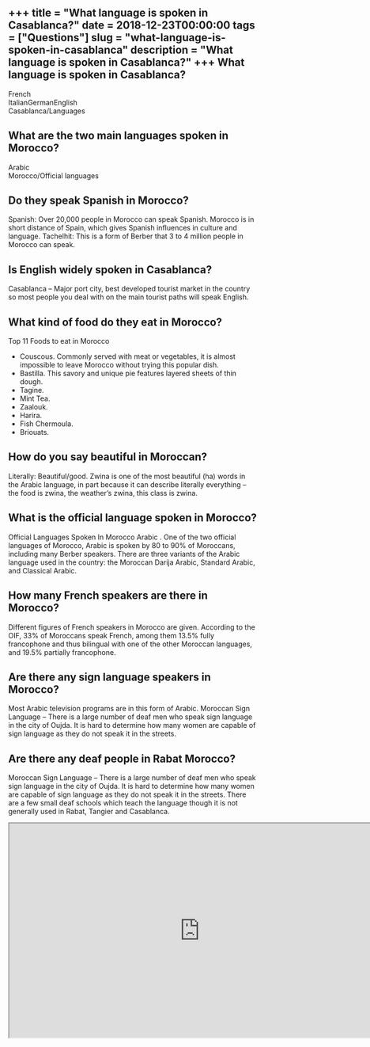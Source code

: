 +++
title = "What language is spoken in Casablanca?"
date = 2018-12-23T00:00:00
tags = ["Questions"]
slug = "what-language-is-spoken-in-casablanca"
description = "What language is spoken in Casablanca?"
+++
What language is spoken in Casablanca?
--------------------------------------

 French  
ItalianGermanEnglish  
Casablanca/Languages

What are the two main languages spoken in Morocco?
--------------------------------------------------

Arabic  
Morocco/Official languages

Do they speak Spanish in Morocco?
---------------------------------

Spanish: Over 20,000 people in Morocco can speak Spanish. Morocco is in short distance of Spain, which gives Spanish influences in culture and language. Tachelhit: This is a form of Berber that 3 to 4 million people in Morocco can speak.

Is English widely spoken in Casablanca?
---------------------------------------

Casablanca – Major port city, best developed tourist market in the country so most people you deal with on the main tourist paths will speak English.

What kind of food do they eat in Morocco?
-----------------------------------------

Top 11 Foods to eat in Morocco

- Couscous. Commonly served with meat or vegetables, it is almost impossible to leave Morocco without trying this popular dish.
- Bastilla. This savory and unique pie features layered sheets of thin dough.
- Tagine.
- Mint Tea.
- Zaalouk.
- Harira.
- Fish Chermoula.
- Briouats.

How do you say beautiful in Moroccan?
-------------------------------------

Literally: Beautiful/good. Zwina is one of the most beautiful (ha) words in the Arabic language, in part because it can describe literally everything – the food is zwina, the weather’s zwina, this class is zwina.

What is the official language spoken in Morocco?
------------------------------------------------

Official Languages Spoken In Morocco Arabic . One of the two official languages of Morocco, Arabic is spoken by 80 to 90% of Moroccans, including many Berber speakers. There are three variants of the Arabic language used in the country: the Moroccan Darija Arabic, Standard Arabic, and Classical Arabic.

How many French speakers are there in Morocco?
----------------------------------------------

Different figures of French speakers in Morocco are given. According to the OIF, 33% of Moroccans speak French, among them 13.5% fully francophone and thus bilingual with one of the other Moroccan languages, and 19.5% partially francophone.

Are there any sign language speakers in Morocco?
------------------------------------------------

Most Arabic television programs are in this form of Arabic. Moroccan Sign Language – There is a large number of deaf men who speak sign language in the city of Oujda. It is hard to determine how many women are capable of sign language as they do not speak it in the streets.

Are there any deaf people in Rabat Morocco?
-------------------------------------------

Moroccan Sign Language – There is a large number of deaf men who speak sign language in the city of Oujda. It is hard to determine how many women are capable of sign language as they do not speak it in the streets. There are a few small deaf schools which teach the language though it is not generally used in Rabat, Tangier and Casablanca.

<iframe allow="accelerometer; autoplay; clipboard-write; encrypted-media; gyroscope; picture-in-picture" allowfullscreen="" class="__youtube_prefs__  epyt-is-override  no-lazyload" data-no-lazy="1" data-origheight="433" data-origwidth="770" data-skipgform_ajax_framebjll="" height="433" id="_ytid_92018" loading="lazy" src="https://www.youtube.com/embed/D1L31F-g-o0?enablejsapi=1&autoplay=0&cc_load_policy=0&cc_lang_pref=&iv_load_policy=1&loop=0&modestbranding=0&rel=1&fs=1&playsinline=0&autohide=2&theme=dark&color=red&controls=1&" title="YouTube player" width="770"></iframe>